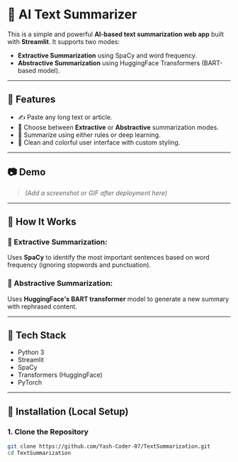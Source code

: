 # 📝 AI Text Summarizer

This is a simple and powerful **AI-based text summarization web app** built with **Streamlit**. It supports two modes:

- **Extractive Summarization** using SpaCy and word frequency.
- **Abstractive Summarization** using HuggingFace Transformers (BART-based model).

---

## 🚀 Features

- ✍️ Paste any long text or article.
- 🔧 Choose between **Extractive** or **Abstractive** summarization modes.
- 💬 Summarize using either rules or deep learning.
- 🎨 Clean and colorful user interface with custom styling.

---

## 📷 Demo

> *(Add a screenshot or GIF after deployment here)*

---

## 🧠 How It Works

### 🔹 Extractive Summarization:
Uses **SpaCy** to identify the most important sentences based on word frequency (ignoring stopwords and punctuation).

### 🔹 Abstractive Summarization:
Uses **HuggingFace's BART transformer** model to generate a new summary with rephrased content.

---

## 🧰 Tech Stack

- Python 3
- Streamlit
- SpaCy
- Transformers (HuggingFace)
- PyTorch

---

## 🔧 Installation (Local Setup)

### 1. Clone the Repository

```bash
git clone https://github.com/Yash-Coder-07/TextSummarization.git
cd TextSummarization
